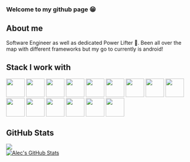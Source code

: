 ### Welcome to my github page 😁


## About me 
Software Engineer as well as dedicated Power Lifter 🦾. Been all over the map with different frameworks but my go to currently is android!

## Stack I work with
<code><img height="50" src="https://www.vectorlogo.zone/logos/reactjs/reactjs-ar21.svg"></code>
<code><img height="50" src="https://www.vectorlogo.zone/logos/javascript/javascript-horizontal.svg"></code>
<code><img height="50" src="https://www.vectorlogo.zone/logos/amazon_aws/amazon_aws-ar21.svg"></code>
<code><img height="50" src="https://www.vectorlogo.zone/logos/expressjs/expressjs-ar21.svg"></code>
<code><img height="50" src="https://www.vectorlogo.zone/logos/docker/docker-ar21.svg"></code>
<code><img height="50" src="https://www.vectorlogo.zone/logos/python/python-ar21.svg"></code>
<code><img height="50" src="https://www.vectorlogo.zone/logos/pocoo_flask/pocoo_flask-ar21.svg"></code>
<code><img height="50" src="https://www.vectorlogo.zone/logos/nodejs/nodejs-horizontal.svg"></code>
<code><img height="50" src="https://www.vectorlogo.zone/logos/postgresql/postgresql-horizontal.svg"></code>
<code><img height="50" src="https://www.vectorlogo.zone/logos/github/github-ar21.svg"></code>
<code><img height="50" src="https://www.vectorlogo.zone/logos/getpostman/getpostman-ar21.svg"></code>
<code><img height="50" src="https://www.vectorlogo.zone/logos/git-scm/git-scm-ar21.svg"></code>
<code><img height="50" src="https://s3.amazonaws.com/aws-mobile-hub-images/awsappsyncgithub.png"></code>
<code><img height="50" src="https://s3.amazonaws.com/aws-mobile-hub-images/aws-amplify-logo.png"></code>
<code><img height="50" src="https://sdtimes.com/wp-content/uploads/2018/07/andy-lg-1024x535.png"></code>





## GitHub Stats
<a href="https://github.com/alecbrando">
  <img align="center" src="https://github-readme-stats.vercel.app/api/top-langs/?username=alecbrando&hide=java,html&title_color=ffffff&text_color=c9cacc&icon_color=ffffff&bg_color=221a1c" />

 <br>

<a href="https://github.com/alecbrando">
  <img align="center" src="https://github-readme-stats.vercel.app/api?username=alecbrando&show_icons=true&line_height=27&count_private=true&hide_title=false&title_color=ffffff&text_color=c9cacc&icon_color=ffffff&bg_color=221a1c" alt="Alec's GitHub Stats" />
</a>

